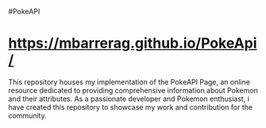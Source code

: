 #PokeAPI

# https://mbarrerag.github.io/PokeApi/

This repository houses my implementation of the PokeAPI Page, an online resource dedicated to providing comprehensive information about Pokemon and their attributes. 
As a passionate developer and Pokemon enthusiast, i have created this repository to showcase my work and contribution for the community.
